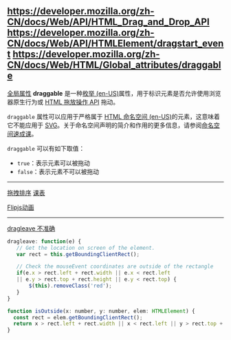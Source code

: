 https://developer.mozilla.org/zh-CN/docs/Web/API/HTML_Drag_and_Drop_API
https://developer.mozilla.org/zh-CN/docs/Web/API/HTMLElement/dragstart_event
https://developer.mozilla.org/zh-CN/docs/Web/HTML/Global_attributes/draggable
--- 

[全局属性](https://developer.mozilla.org/zh-CN/docs/Web/HTML/Global_attributes) **draggable** 是一种[枚举 (en-US)](https://developer.mozilla.org/en-US/docs/Glossary/Enumerated "Currently only available in English (US)")属性，用于标识元素是否允许使用浏览器原生行为或 [HTML 拖放操作 API](https://developer.mozilla.org/zh-CN/docs/Web/API/HTML_Drag_and_Drop_API) 拖动。

`draggable` 属性可以应用于严格属于 [HTML 命名空间 (en-US)](https://developer.mozilla.org/en-US/docs/Glossary/Namespace "Currently only available in English (US)")的元素，这意味着它不能应用于 [SVG](https://developer.mozilla.org/zh-CN/docs/Web/SVG)。关于命名空间声明的简介和作用的更多信息，请参阅[命名空间速成课](https://developer.mozilla.org/zh-CN/docs/Web/SVG/Namespaces_Crash_Course)。

`draggable` 可以有如下取值：

-   `true`：表示元素可以被拖动
-   `false`：表示元素不可以被拖动

--- 
[拖拽排序](https://www.bilibili.com/video/BV1uN411u7GP/?spm_id_from=333.1007.top_right_bar_window_history.content.click&vd_source=62c8a03e66ff063b9af3e473fadb8049)
[课表](https://www.bilibili.com/video/BV1jw411p73v/)

[Flipjs动画](https://www.bilibili.com/video/BV1Yu411E7io/?spm_id_from=333.788.recommend_more_video.0&vd_source=62c8a03e66ff063b9af3e473fadb8049)

--- 
[dragleave 不准确](https://stackoverflow.com/questions/7110353/html5-dragleave-fired-when-hovering-a-child-element)
```js
dragleave: function(e) {
   // Get the location on screen of the element.
   var rect = this.getBoundingClientRect();

   // Check the mouseEvent coordinates are outside of the rectangle
   if(e.x > rect.left + rect.width || e.x < rect.left
   || e.y > rect.top + rect.height || e.y < rect.top) {
       $(this).removeClass('red');
   }
}

function isOutside(x: number, y: number, elem: HTMLElement) {
  const rect = elem.getBoundingClientRect();
  return x > rect.left + rect.width || x < rect.left || y > rect.top + rect.height || y < rect.top;
}

```